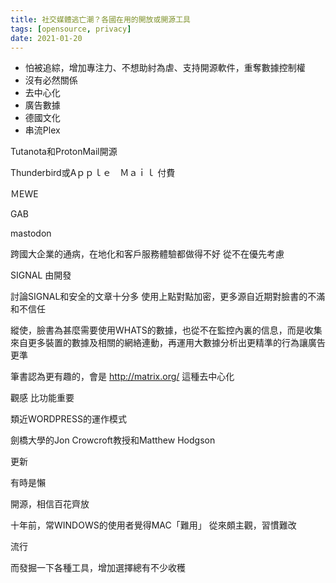 ```yaml
---
title: 社交媒體逃亡潮？各國在用的開放或開源工具
tags: [opensource, privacy]
date: 2021-01-20
---
```

- 怕被追綜，增加專注力、不想助紂為虐、支持開源軟件，重奪數據控制權
- 沒有必然關係
- 去中心化
- 廣告數據
- 德國文化
- 串流Plex


Tutanota和ProtonMail開源

Thunderbird或Aｐｐｌｅ　Ｍａｉｌ
付費




ＭEWE

GAB

mastodon


跨國大企業的通病，在地化和客戶服務體驗都做得不好
從不在優先考慮

SIGNAL 由開發

討論SIGNAL和安全的文章十分多
使用上點對點加密，更多源自近期對臉書的不滿和不信任

縱使，臉書為甚麼需要使用WHATS的數據，也從不在監控內裏的信息，而是收集來自更多裝置的數據及相關的網絡連動，再運用大數據分析出更精準的行為讓廣告更準

筆書認為更有趣的，會是
http://matrix.org/
這種去中心化

觀感 比功能重要

類近WORDPRESS的運作模式

劍橋大學的Jon Crowcroft教授和Matthew Hodgson

更新

有時是懶


開源，相信百花齊放


十年前，常WINDOWS的使用者覺得MAC「難用」
從來頗主觀，習慣難改

流行

而發掘一下各種工具，增加選擇總有不少收穫

